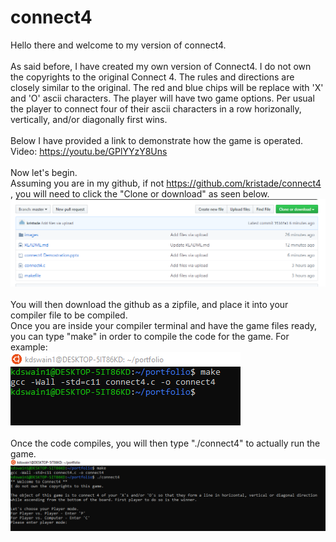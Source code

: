 # connect4
Hello there and welcome to my version of connect4.<br/><br/>
As said before, I have created my own version of Connect4. I do not own the copyrights to the original Connect 4. The rules and directions are closely similar to the original. The red and blue chips will be replace with 'X' and 'O' ascii characters. The player will have two game options. Per usual the player to connect four of their ascii characters in a row horizonally, vertically, and/or diagonally first wins.<br /><br/>
Below I have provided a link to demonstrate how the game is operated.<br/>
Video: https://youtu.be/GPlYYzY8Uns
<br/><br/>
Now let's begin.<br/>
Assuming you are in my github, if not https://github.com/kristade/connect4 , you will need to click the "Clone or download" as seen below.
<br/>
![](images/clone.PNG)
<br/><br/>
You will then download the github as a zipfile, and place it into your compiler file to be compiled.<br/>
Once you are inside your compiler terminal and have the game files ready, you can type "make" in order to compile the code for the game.
For example:<br/>
![](images/makefile.PNG)
<br/><br/>
Once the code compiles, you will then type "./connect4" to actually run the game.<br/>
![](images/rungame.PNG)
